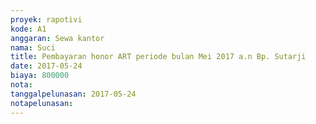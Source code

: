 ```yaml
---
proyek: rapotivi
kode: A1
anggaran: Sewa kantor
nama: Suci
title: Pembayaran honor ART periode bulan Mei 2017 a.n Bp. Sutarji
date: 2017-05-24
biaya: 800000
nota:
tanggalpelunasan: 2017-05-24
notapelunasan:
---
```


